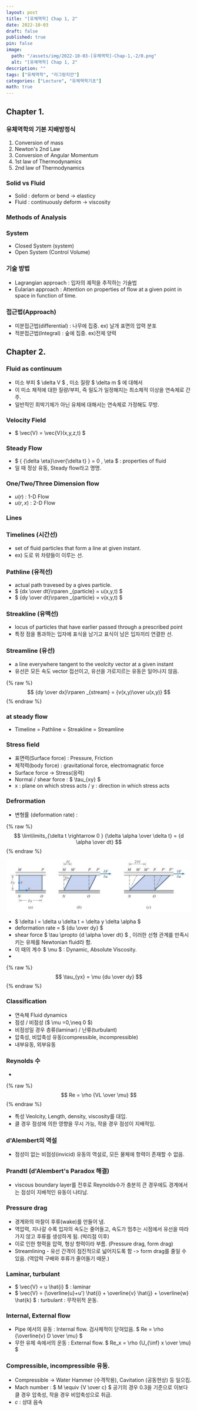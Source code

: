 ```yaml
---
layout: post
title: "[유체역학] Chap 1, 2"
date: 2022-10-03
draft: false
published: true
pin: false
image:
  path: "/assets/img/2022-10-03-[유체역학]-Chap-1,-2/0.png"
  alt: "[유체역학] Chap 1, 2"
description: ""
tags: ["유체역학", "라그랑지안"]
categories: ["Lecture", "유체역학기초"]
math: true
---
```



## Chapter 1.


### 유체역학의 기본 지배방정식

1. Conversion of mass
2. Newton's 2nd Law
3. Conversion of Angular Momentum
4. 1st law of Thermodynamics
5. 2nd law of Thermodynamics

### Solid vs Fluid

- Solid : deform or bend -> elasticy
- Fluid : continuously deform -> viscosity

### Methods of Analysis


### System

- Closed System (system)
- Open System (Control Volume)

### 기술 방법

- Lagrangian approach : 입자의 궤적을 추적하는 기술법
- Eularian approach : Attention on properties of flow at a given point in space in function of time.

### 접근법(Approach)

- 미분접근법(differential) : 나무에 집중. ex) 날개 표면의 압력 분포
- 적분접근법(Integral) : 숲에 집중. ex)전체 양력

## Chapter 2.


### Fluid as continuum

- 미소 부피 $ \delta V $ , 미소 질량 $ \delta m $ 에 대해서
- 이 미소 체적에 대한 질량/부피, 즉 밀도가 일정해지는 최소체적 이상을 연속체로 간주.
- 일반적인 희박기체가 아닌 유체에 대해서는 연속체로 가정해도 무방.

### Velocity Field

- $ \vec{V} = \vec{V}(x,y,z,t) $

### Steady Flow

- $ { {\delta \eta}\over{\delta t} } = 0 , \eta $ : properties of fluid
- 일 때 정상 유동, Steady flow라고 명명.

### One/Two/Three Dimension flow

- $u(r)$ : 1-D Flow
- $u(r,x)$ : 2-D Flow

### Lines


### Timelines (시간선)

- set of fluid particles that form a line at given instant.
- ex) 도로 위 차량들이 이루는 선.

### Pathline (유적선)

- actual path travesed by a gives particle.
- $ {dx \over dt}\rparen _{particle} = u(x,y,t) $
- $ {dy \over dt}\rparen _{particle} = v(x,y,t) $

### Streakline (유맥선)

- locus of particles that have earlier passed through a prescribed point
- 특정 점을 통과하는 입자에 표식을 남기고 표식이 남은 입자끼리 연결한 선.

### Streamline (유선)

- a line everywhere tangent to the veolcity vector at a given instant
- 유선은 모든 속도 vector 접선이고, 유선을 가로지르는 유동은 일어나지 않음.

{% raw %}
$$
{dy \over dx}\rparen _{stream} = {v(x,y)\over u(x,y)}
$$
{% endraw %}



### at steady flow

- Timeline = Pathline = Streakline = Streamline

### Stress field

- 표면력(Surface force) : Pressure, Friction
- 체적력(body force) : gravitational force, electromagnatic force
- Surface force -> Stress(응력)
- Normal / shear force : $ \tau_{xy} $
- x : plane on which stress acts / y : direction in which stress acts

### Defrormation

- 변형률 (deformation rate) :

{% raw %}
$$
\lim\limits_{\delta t \rightarrow 0 } {\delta \alpha \over \delta t} = {d \alpha \over dt}
$$
{% endraw %}



![](/assets/img/2022-10-03-[유체역학]-Chap-1,-2/0.png)

- $ \delta l = \delta u \delta t = \delta y \delta \alpha $
- deformation rate = $ {du \over dy} $
- shear force $ \tau \propto {d \alpha \over dt} $ , 이러한 선형 관계를 만족시키는 유체를 Newtonian fluid라 함.
- 이 때의 계수 $ \mu $ : Dynamic, Absolute Viscosity.
- 

{% raw %}
$$
\tau_{yx} = \mu {du \over dy}
$$
{% endraw %}



### Classification

- 연속체 Fluid dynamics
- 점성 / 비점성 ($ \mu =0,\neq 0 $)
- 비점성일 경우 층류(laminar) / 난류(turbulant)
- 압축성, 비압축성 유동(compressible, incompressible)
- 내부유동, 외부유동

### Reynolds 수

- 

{% raw %}
$$
Re = \rho {VL \over \mu}
$$
{% endraw %}


- 특성 Veolcity, Length, density, viscosity를 대입.
- 클 경우 점성에 의한 영향을 무시 가능, 작을 경우 점성이 지배적임.

### d'Alembert의 역설

- 점성이 없는 비점성(invicid) 유동의 역설로, 모든 물체에 항력이 존재할 수 없음.

### Prandtl (d'Alembert's Paradox 해결)

- viscous boundary layer를 전후로 Reynolds수가 충분히 큰 경우에도 경계에서는 점성이 지배적인 유동이 나타남.

### Pressure drag

- 경계와의 마찰이 후류(wake)를 만들어 냄.
- 역압력, 지나갈 수록 입자의 속도는 줄어들고, 속도가 멈추는 시점에서 유선을 따라가지 않고 후류를 생성하게 됨. (박리점 이후)
- 이로 인한 항력을 압력, 형상 항력이라 부름. (Pressure drag, form drag)
- Streamlining - 유선 간격이 점진적으로 넓어지도록 함 -> form drag를 줄일 수 있음. (역압력 구배와 후류가 줄어들기 때문.)

### Laminar, turbulant

- $ \vec{V} = u \hat{i} $ : laminar
- $ \vec{V} = (\overline{u}+u') \hat{i} + \overline{v} \hat{j} + \overline{w} \hat{k} $ : turbulant : 무작위적 운동.

### Internal, External flow

- Pipe 에서의 유동 : Internal flow. 검사체적이 닫혀있음. $ Re = \rho {\overline{v} D \over \mu} $
- 무한 유체 속에서의 운동 : External flow. $ Re_x = \rho {U_{\inf} x \over \mu} $

### Compressible, incompressible 유동.

- Compressible -> Water Hammer (수격작용), Cavitation (공동현상) 등 일으킴.
- Mach number : $ M \equiv {V \over c} $ 공기의 경우 0.3을 기준으로 이보다 클 경우 압축성, 작을 경우 비압축성으로 취급.
- $c$ : 상대 음속

<script>
  window.MathJax = {
    tex: {
      macros: {
        R: "\\mathbb{R}",
        N: "\\mathbb{N}",
        Z: "\\mathbb{Z}",
        Q: "\\mathbb{Q}",
        C: "\\mathbb{C}",
        proj: "\\operatorname{proj}",
        rank: "\\operatorname{rank}",
        im: "\\operatorname{im}",
        dom: "\\operatorname{dom}",
        codom: "\\operatorname{codom}",
        argmax: "\\operatorname*{arg\,max}",
        argmin: "\\operatorname*{arg\,min}",
        "\{": "\\lbrace",
        "\}": "\\rbrace",
        sub: "\\subset",
        sup: "\\supset",
        sube: "\\subseteq",
        supe: "\\supseteq"
      },
      tags: "ams",
      strict: false, 
      inlineMath: [["$", "$"], ["\\(", "\\)"]],
      displayMath: [["$$", "$$"], ["\\[", "\\]"]]
    },
    options: {
      skipHtmlTags: ["script", "noscript", "style", "textarea", "pre"]
    }
  };
</script>
<script async src="https://cdn.jsdelivr.net/npm/mathjax@3/es5/tex-mml-chtml.js"></script>
